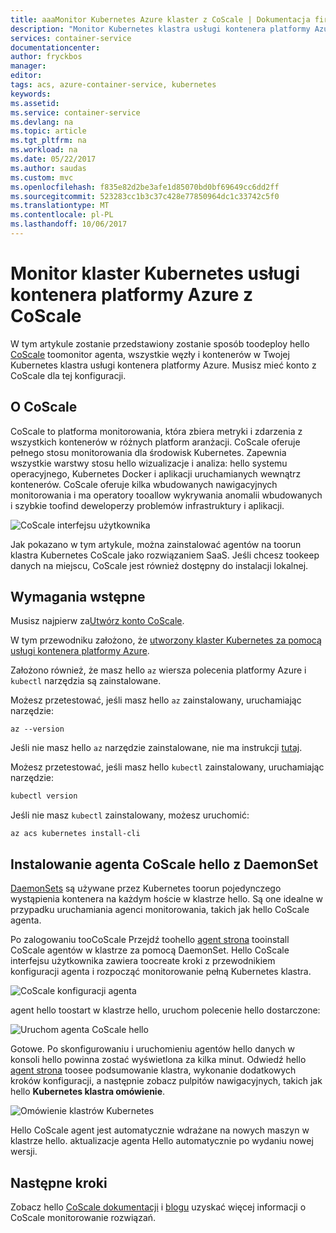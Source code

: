```yaml
---
title: aaaMonitor Kubernetes Azure klaster z CoScale | Dokumentacja firmy Microsoft
description: "Monitor Kubernetes klastra usługi kontenera platformy Azure przy użyciu CoScale"
services: container-service
documentationcenter: 
author: fryckbos
manager: 
editor: 
tags: acs, azure-container-service, kubernetes
keywords: 
ms.assetid: 
ms.service: container-service
ms.devlang: na
ms.topic: article
ms.tgt_pltfrm: na
ms.workload: na
ms.date: 05/22/2017
ms.author: saudas
ms.custom: mvc
ms.openlocfilehash: f835e82d2be3afe1d85070bd0bf69649cc6dd2ff
ms.sourcegitcommit: 523283cc1b3c37c428e77850964dc1c33742c5f0
ms.translationtype: MT
ms.contentlocale: pl-PL
ms.lasthandoff: 10/06/2017
---
```

# <a name="monitor-an-azure-container-service-kubernetes-cluster-with-coscale"></a>Monitor klaster Kubernetes usługi kontenera platformy Azure z CoScale

W tym artykule zostanie przedstawiony zostanie sposób toodeploy hello [CoScale](https://www.coscale.com/) toomonitor agenta, wszystkie węzły i kontenerów w Twojej Kubernetes klastra usługi kontenera platformy Azure. Musisz mieć konto z CoScale dla tej konfiguracji. 


## <a name="about-coscale"></a>O CoScale 

CoScale to platforma monitorowania, która zbiera metryki i zdarzenia z wszystkich kontenerów w różnych platform aranżacji. CoScale oferuje pełnego stosu monitorowania dla środowisk Kubernetes. Zapewnia wszystkie warstwy stosu hello wizualizacje i analiza: hello systemu operacyjnego, Kubernetes Docker i aplikacji uruchamianych wewnątrz kontenerów. CoScale oferuje kilka wbudowanych nawigacyjnych monitorowania i ma operatory tooallow wykrywania anomalii wbudowanych i szybkie toofind deweloperzy problemów infrastruktury i aplikacji.

![CoScale interfejsu użytkownika](./media/container-service-kubernetes-coscale/coscale.png)

Jak pokazano w tym artykule, można zainstalować agentów na toorun klastra Kubernetes CoScale jako rozwiązaniem SaaS. Jeśli chcesz tookeep danych na miejscu, CoScale jest również dostępny do instalacji lokalnej.


## <a name="prerequisites"></a>Wymagania wstępne

Musisz najpierw za[Utwórz konto CoScale](https://www.coscale.com/free-trial).

W tym przewodniku założono, że [utworzony klaster Kubernetes za pomocą usługi kontenera platformy Azure](container-service-kubernetes-walkthrough.md).

Założono również, że masz hello `az` wiersza polecenia platformy Azure i `kubectl` narzędzia są zainstalowane.

Możesz przetestować, jeśli masz hello `az` zainstalowany, uruchamiając narzędzie:

```azurecli
az --version
```

Jeśli nie masz hello `az` narzędzie zainstalowane, nie ma instrukcji [tutaj](/cli/azure/install-azure-cli).

Możesz przetestować, jeśli masz hello `kubectl` zainstalowany, uruchamiając narzędzie:

```bash
kubectl version
```

Jeśli nie masz `kubectl` zainstalowany, możesz uruchomić:

```azurecli
az acs kubernetes install-cli
```

## <a name="installing-hello-coscale-agent-with-a-daemonset"></a>Instalowanie agenta CoScale hello z DaemonSet
[DaemonSets](https://kubernetes.io/docs/concepts/workloads/controllers/daemonset/) są używane przez Kubernetes toorun pojedynczego wystąpienia kontenera na każdym hoście w klastrze hello.
Są one idealne w przypadku uruchamiania agenci monitorowania, takich jak hello CoScale agenta.

Po zalogowaniu tooCoScale Przejdź toohello [agent strona](https://app.coscale.com/) tooinstall CoScale agentów w klastrze za pomocą DaemonSet. Hello CoScale interfejsu użytkownika zawiera toocreate kroki z przewodnikiem konfiguracji agenta i rozpocząć monitorowanie pełną Kubernetes klastra.

![CoScale konfiguracji agenta](./media/container-service-kubernetes-coscale/installation.png)

agent hello toostart w klastrze hello, uruchom polecenie hello dostarczone:

![Uruchom agenta CoScale hello](./media/container-service-kubernetes-coscale/agent_script.png)

Gotowe. Po skonfigurowaniu i uruchomieniu agentów hello danych w konsoli hello powinna zostać wyświetlona za kilka minut. Odwiedź hello [agent strona](https://app.coscale.com/) toosee podsumowanie klastra, wykonanie dodatkowych kroków konfiguracji, a następnie zobacz pulpitów nawigacyjnych, takich jak hello **Kubernetes klastra omówienie**.

![Omówienie klastrów Kubernetes](./media/container-service-kubernetes-coscale/dashboard_clusteroverview.png)

Hello CoScale agent jest automatycznie wdrażane na nowych maszyn w klastrze hello. aktualizacje agenta Hello automatycznie po wydaniu nowej wersji.


## <a name="next-steps"></a>Następne kroki

Zobacz hello [CoScale dokumentacji](http://docs.coscale.com/) i [blogu](https://www.coscale.com/blog) uzyskać więcej informacji o CoScale monitorowanie rozwiązań. 

